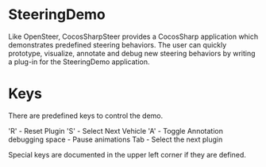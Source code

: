 SteeringDemo
============

Like OpenSteer, CocosSharpSteer provides a CocosSharp application which demonstrates predefined steering behaviors. The user can quickly prototype, visualize, annotate and debug new steering behaviors by writing a plug-in for the SteeringDemo application.

Keys
====

There are predefined keys to control the demo.

'R' - Reset Plugin
'S' - Select Next Vehicle
'A' - Toggle Annotation debugging
space - Pause animations
Tab - Select the next plugin

Special keys are documented in the upper left corner if they are defined.



